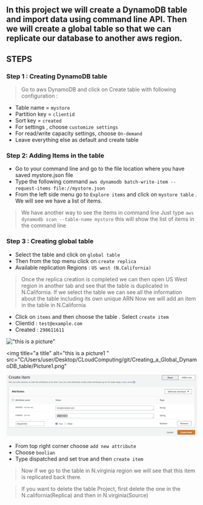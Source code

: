 In this project we will create a DynamoDB table and import data using command line API. Then we will create a global table so that we can replicate our database to another aws region.
---
## **STEPS**
### Step 1 : Creating DynamoDB table 
> Go to aws DynamoDB and click on Create table with following configuration :
- Table name = `mystore`
- Partition key = `clientid`
- Sort key = `created`
- For settings , choose `customize settings`
- For read/write capacity settings, choose `On-demand`
- Leave everything else as default and create table 
### Step 2: Adding Items in the table 
- Go to your command line and go to the file location where you have saved mystore.json file
- Type the following command 
`aws dynamodb batch-write-item --request-items file://mystore.json`
- From the left side menu go to `Explore items` and click on `mystore table` . We will see we have a list of items.
> We have another way to see the items in command line 
>Just type 
`aws dynamodb scan --table-name mystore`
> this will show the list of items in the command line 
### Step 3 : Creating global table 
 - Select the table and click on `global table`
- Then from the top menu click on `create replica`
- Available replication Regions : `US west (N.California)`
> Once the replica creation is completed we can then open US West region in another tab and see that the table is duplicated in N.California.
If we select the table we can see all the information about the table including its own unique ARN
> Now we will add an item in the table in N.California 
- Click on `items` and then choose the table . Select `create item`
- Clientid : `test@example.com`
- Created : `298611611`

!["this is a picture"](C/Users/user/Desktop/CLoudComputing/git/Creating_a_Global_DynamoDB_table/Picture1.png)

<img title="a title" alt="this is a picture1 " src="C/Users/user/Desktop/CLoudComputing/git/Creating_a_Global_DynamoDB_table/Picture1.png"

!["picture"](Picture1.png)
- From top right corner choose `add new attribute `
- Choose `boolian` 
- Type dispatched and set true and then `create item` 
> Now if we go to the table in N.virginia region we will see that this item is replicated back there.

> If you want to delete the table Project, first delete the one in the N.california(Replica) and then in N.virginia(Source)
